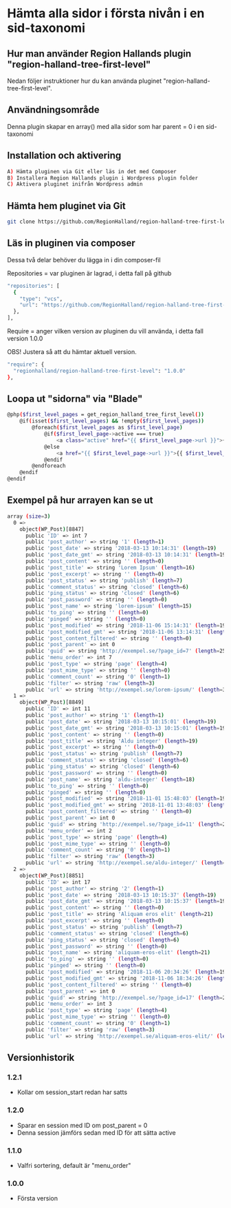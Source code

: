# Hämta alla sidor i första nivån i en sid-taxonomi

## Hur man använder Region Hallands plugin "region-halland-tree-first-level"

Nedan följer instruktioner hur du kan använda pluginet "region-halland-tree-first-level".


## Användningsområde

Denna plugin skapar en array() med alla sidor som har parent = 0 i en sid-taxonomi


## Installation och aktivering

```sh
A) Hämta pluginen via Git eller läs in det med Composer
B) Installera Region Hallands plugin i Wordpress plugin folder
C) Aktivera pluginet inifrån Wordpress admin
```


## Hämta hem pluginet via Git

```sh
git clone https://github.com/RegionHalland/region-halland-tree-first-level.git
```


## Läs in pluginen via composer

Dessa två delar behöver du lägga in i din composer-fil

Repositories = var pluginen är lagrad, i detta fall på github

```sh
"repositories": [
  {
    "type": "vcs",
    "url": "https://github.com/RegionHalland/region-halland-tree-first-level.git"
  },
],
```
Require = anger vilken version av pluginen du vill använda, i detta fall version 1.0.0

OBS! Justera så att du hämtar aktuell version.

```sh
"require": {
  "regionhalland/region-halland-tree-first-level": "1.0.0"
},
```


## Loopa ut "sidorna" via "Blade"

```sh
@php($first_level_pages = get_region_halland_tree_first_level())	
    @if(isset($first_level_pages) && !empty($first_level_pages))
        @foreach($first_level_pages as $first_level_page)
            @if($first_level_page->active === true)
                <a class="active" href="{{ $first_level_page->url }}">{{ $first_level_page->post_title }}</a>
            @else
                <a href="{{ $first_level_page->url }}">{{ $first_level_page->post_title }}</a>
            @endif
        @endforeach
    @endif
@endif
```
        

## Exempel på hur arrayen kan se ut

```sh
array (size=3)
  0 => 
    object(WP_Post)[8847]
      public 'ID' => int 7
      public 'post_author' => string '1' (length=1)
      public 'post_date' => string '2018-03-13 10:14:31' (length=19)
      public 'post_date_gmt' => string '2018-03-13 10:14:31' (length=19)
      public 'post_content' => string '' (length=0)
      public 'post_title' => string 'Lorem Ipsum' (length=16)
      public 'post_excerpt' => string '' (length=0)
      public 'post_status' => string 'publish' (length=7)
      public 'comment_status' => string 'closed' (length=6)
      public 'ping_status' => string 'closed' (length=6)
      public 'post_password' => string '' (length=0)
      public 'post_name' => string 'lorem-ipsum' (length=15)
      public 'to_ping' => string '' (length=0)
      public 'pinged' => string '' (length=0)
      public 'post_modified' => string '2018-11-06 15:14:31' (length=19)
      public 'post_modified_gmt' => string '2018-11-06 13:14:31' (length=19)
      public 'post_content_filtered' => string '' (length=0)
      public 'post_parent' => int 0
      public 'guid' => string 'http://exempel.se/?page_id=7' (length=25)
      public 'menu_order' => int 7
      public 'post_type' => string 'page' (length=4)
      public 'post_mime_type' => string '' (length=0)
      public 'comment_count' => string '0' (length=1)
      public 'filter' => string 'raw' (length=3)
      public 'url' => string 'http://exempel.se/lorem-ipsum/' (length=38)
  1 => 
    object(WP_Post)[8849]
      public 'ID' => int 11
      public 'post_author' => string '1' (length=1)
      public 'post_date' => string '2018-03-13 10:15:01' (length=19)
      public 'post_date_gmt' => string '2018-03-13 10:15:01' (length=19)
      public 'post_content' => string '' (length=0)
      public 'post_title' => string 'Aldu integer' (length=19)
      public 'post_excerpt' => string '' (length=0)
      public 'post_status' => string 'publish' (length=7)
      public 'comment_status' => string 'closed' (length=6)
      public 'ping_status' => string 'closed' (length=6)
      public 'post_password' => string '' (length=0)
      public 'post_name' => string 'aldu-integer' (length=18)
      public 'to_ping' => string '' (length=0)
      public 'pinged' => string '' (length=0)
      public 'post_modified' => string '2018-11-01 15:48:03' (length=19)
      public 'post_modified_gmt' => string '2018-11-01 13:48:03' (length=19)
      public 'post_content_filtered' => string '' (length=0)
      public 'post_parent' => int 0
      public 'guid' => string 'http://exempel.se/?page_id=11' (length=26)
      public 'menu_order' => int 2
      public 'post_type' => string 'page' (length=4)
      public 'post_mime_type' => string '' (length=0)
      public 'comment_count' => string '0' (length=1)
      public 'filter' => string 'raw' (length=3)
      public 'url' => string 'http://exempel.se/aldu-integer/' (length=41)
  2 => 
    object(WP_Post)[8851]
      public 'ID' => int 17
      public 'post_author' => string '2' (length=1)
      public 'post_date' => string '2018-03-13 10:15:37' (length=19)
      public 'post_date_gmt' => string '2018-03-13 10:15:37' (length=19)
      public 'post_content' => string '' (length=0)
      public 'post_title' => string 'Aliquam eros elit' (length=21)
      public 'post_excerpt' => string '' (length=0)
      public 'post_status' => string 'publish' (length=7)
      public 'comment_status' => string 'closed' (length=6)
      public 'ping_status' => string 'closed' (length=6)
      public 'post_password' => string '' (length=0)
      public 'post_name' => string 'aliquam-eros-elit' (length=21)
      public 'to_ping' => string '' (length=0)
      public 'pinged' => string '' (length=0)
      public 'post_modified' => string '2018-11-06 20:34:26' (length=19)
      public 'post_modified_gmt' => string '2018-11-06 18:34:26' (length=19)
      public 'post_content_filtered' => string '' (length=0)
      public 'post_parent' => int 0
      public 'guid' => string 'http://exempel.se/?page_id=17' (length=26)
      public 'menu_order' => int 3
      public 'post_type' => string 'page' (length=4)
      public 'post_mime_type' => string '' (length=0)
      public 'comment_count' => string '0' (length=1)
      public 'filter' => string 'raw' (length=3)
      public 'url' => string 'http://exempel.se/aliquam-eros-elit/' (length=44)
```

## Versionhistorik

### 1.2.1
- Kollar om session_start redan har satts

### 1.2.0
- Sparar en session med ID om post_parent = 0
- Denna session jämförs sedan med ID för att sätta active

### 1.1.0
- Valfri sortering, default är "menu_order"

### 1.0.0
- Första version